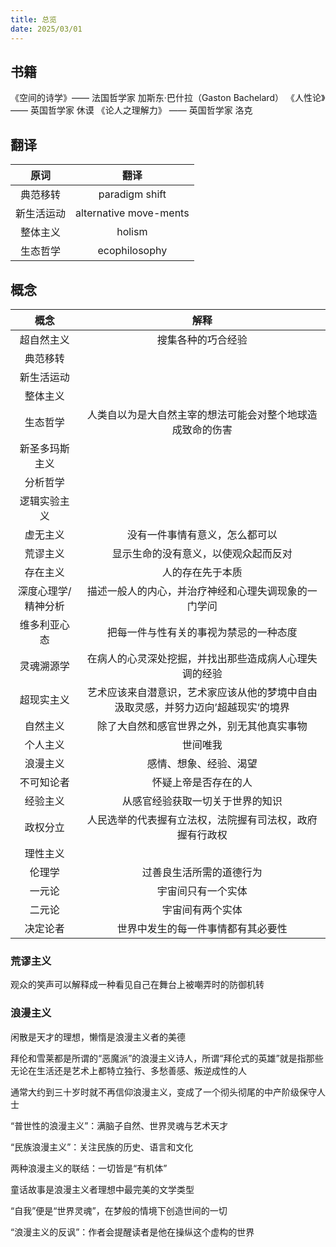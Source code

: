 ```yaml
---
title: 总览
date: 2025/03/01
---
```


## 书籍

《空间的诗学》—— 法国哲学家 加斯东·巴什拉（Gaston Bachelard）
《人性论》—— 英国哲学家 休谟
《论人之理解力》 —— 英国哲学家 洛克

## 翻译

|原词|翻译|
|:--:|:--:|
|典范移转|paradigm shift|
|新生活运动|alternative move-ments|
|整体主义|holism|
|生态哲学|ecophilosophy|

## 概念

|概念|解释|
|:--:|:--:|
|超自然主义|搜集各种的巧合经验|
|典范移转||
|新生活运动||
|整体主义||
|生态哲学|人类自以为是大自然主宰的想法可能会对整个地球造成致命的伤害|
|新圣多玛斯主义||
|分析哲学||
|逻辑实验主义||
|虚无主义|没有一件事情有意义，怎么都可以|
|荒谬主义|显示生命的没有意义，以使观众起而反对|
|存在主义|人的存在先于本质|
|深度心理学/精神分析|描述一般人的内心，并治疗神经和心理失调现象的一门学问|
|维多利亚心态|把每一件与性有关的事视为禁忌的一种态度|
|灵魂溯源学|在病人的心灵深处挖掘，并找出那些造成病人心理失调的经验|
|超现实主义|艺术应该来自潜意识，艺术家应该从他的梦境中自由汲取灵感，并努力迈向’超越现实‘的境界|
|自然主义|除了大自然和感官世界之外，别无其他真实事物|
|个人主义|世间唯我|
|浪漫主义|感情、想象、经验、渴望|
|不可知论者|怀疑上帝是否存在的人|
|经验主义|从感官经验获取一切关于世界的知识|
|政权分立|人民选举的代表握有立法权，法院握有司法权，政府握有行政权|
|理性主义||
|伦理学|过善良生活所需的道德行为|
|一元论|宇宙间只有一个实体|
|二元论|宇宙间有两个实体|
|决定论者|世界中发生的每一件事情都有其必要性|

### 荒谬主义

观众的笑声可以解释成一种看见自己在舞台上被嘲弄时的防御机转

### 浪漫主义

闲散是天才的理想，懒惰是浪漫主义者的美德

拜伦和雪莱都是所谓的“恶魔派”的浪漫主义诗人，所谓“拜伦式的英雄”就是指那些无论在生活还是艺术上都特立独行、多愁善感、叛逆成性的人

通常大约到三十岁时就不再信仰浪漫主义，变成了一个彻头彻尾的中产阶级保守人士

“普世性的浪漫主义”：满脑子自然、世界灵魂与艺术天才

“民族浪漫主义”：关注民族的历史、语言和文化

两种浪漫主义的联结：一切皆是“有机体”

童话故事是浪漫主义者理想中最完美的文学类型

“自我”便是“世界灵魂”，在梦般的情境下创造世间的一切

“浪漫主义的反讽”：作者会提醒读者是他在操纵这个虚构的世界
